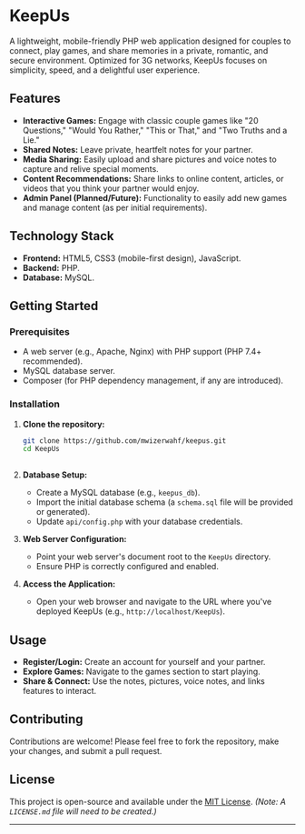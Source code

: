 # KeepUs

A lightweight, mobile-friendly PHP web application designed for couples to connect, play games, and share memories in a private, romantic, and secure environment. Optimized for 3G networks, KeepUs focuses on simplicity, speed, and a delightful user experience.

## Features

*   **Interactive Games:** Engage with classic couple games like "20 Questions," "Would You Rather," "This or That," and "Two Truths and a Lie."
*   **Shared Notes:** Leave private, heartfelt notes for your partner.
*   **Media Sharing:** Easily upload and share pictures and voice notes to capture and relive special moments.
*   **Content Recommendations:** Share links to online content, articles, or videos that you think your partner would enjoy.
*   **Admin Panel (Planned/Future):** Functionality to easily add new games and manage content (as per initial requirements).

## Technology Stack

*   **Frontend:** HTML5, CSS3 (mobile-first design), JavaScript.
*   **Backend:** PHP.
*   **Database:** MySQL.

## Getting Started

### Prerequisites

*   A web server (e.g., Apache, Nginx) with PHP support (PHP 7.4+ recommended).
*   MySQL database server.
*   Composer (for PHP dependency management, if any are introduced).

### Installation

1.  **Clone the repository:**
    ```bash
    git clone https://github.com/mwizerwahf/keepus.git
    cd KeepUs
   

2.  **Database Setup:**
    *   Create a MySQL database (e.g., `keepus_db`).
    *   Import the initial database schema (a `schema.sql` file will be provided or generated).
    *   Update `api/config.php` with your database credentials.

3.  **Web Server Configuration:**
    *   Point your web server's document root to the `KeepUs` directory.
    *   Ensure PHP is correctly configured and enabled.

4.  **Access the Application:**
    *   Open your web browser and navigate to the URL where you've deployed KeepUs (e.g., `http://localhost/KeepUs`).

## Usage

*   **Register/Login:** Create an account for yourself and your partner.
*   **Explore Games:** Navigate to the games section to start playing.
*   **Share & Connect:** Use the notes, pictures, voice notes, and links features to interact.

## Contributing

Contributions are welcome! Please feel free to fork the repository, make your changes, and submit a pull request.

## License

This project is open-source and available under the [MIT License](LICENSE.md). *(Note: A `LICENSE.md` file will need to be created.)*

---
